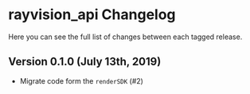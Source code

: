 rayvision_api Changelog
=======================
Here you can see the full list of changes between each tagged release.

Version 0.1.0 (July 13th, 2019)
-------------------------------
  - Migrate code form the `renderSDK` (#2)


